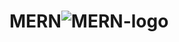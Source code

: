 # MERN![MERN-logo](https://github.com/Medkammoun/MERN/assets/136347204/f0f6ffce-9afc-4b16-97c5-31fd934cd678)
